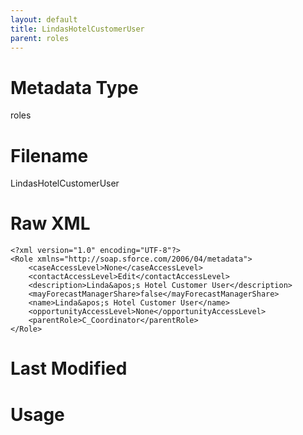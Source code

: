 ```yaml
---
layout: default
title: LindasHotelCustomerUser
parent: roles
---
```

# Metadata Type
roles


# Filename 
LindasHotelCustomerUser


# Raw XML
```
<?xml version="1.0" encoding="UTF-8"?>
<Role xmlns="http://soap.sforce.com/2006/04/metadata">
    <caseAccessLevel>None</caseAccessLevel>
    <contactAccessLevel>Edit</contactAccessLevel>
    <description>Linda&apos;s Hotel Customer User</description>
    <mayForecastManagerShare>false</mayForecastManagerShare>
    <name>Linda&apos;s Hotel Customer User</name>
    <opportunityAccessLevel>None</opportunityAccessLevel>
    <parentRole>C_Coordinator</parentRole>
</Role>
```


# Last Modified


# Usage
